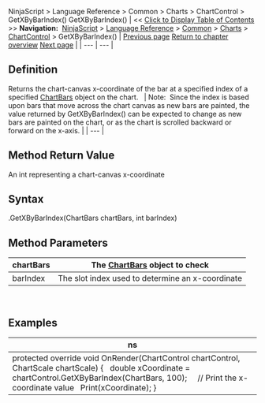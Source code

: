 ﻿
NinjaScript > Language Reference > Common > Charts > ChartControl > GetXByBarIndex()
GetXByBarIndex()
| << [Click to Display Table of Contents](getxbybarindex.md) >> **Navigation:**     [NinjaScript](ninjascript.md) > [Language Reference](language_reference_wip.md) > [Common](common.md) > [Charts](chart.md) > [ChartControl](chartcontrol.md) > GetXByBarIndex() | [Previous page](gettimebyx.md) [Return to chapter overview](chartcontrol.md) [Next page](getxbytime.md) |
| --- | --- |
## Definition
Returns the chart-canvas x-coordinate of the bar at a specified index of a specified [ChartBars](chartbars.md) object on the chart. 
 
| Note:  Since the index is based upon bars that move across the chart canvas as new bars are painted, the value returned by GetXByBarIndex() can be expected to change as new bars are painted on the chart, or as the chart is scrolled backward or forward on the x-axis. |
| --- |

## Method Return Value
An int representing a chart-canvas x-coordinate
## 
## Syntax
<ChartControl>.GetXByBarIndex(ChartBars chartBars, int barIndex)
## 
## Method Parameters
| chartBars | The [ChartBars](chartbars.md) object to check |
| --- | --- |
| barIndex | The slot index used to determine an x-coordinate |

 
## 
## Examples
| ns |
| --- |
| protected override void OnRender(ChartControl chartControl, ChartScale chartScale) {    double xCoordinate = chartControl.GetXByBarIndex(ChartBars, 100);      // Print the x-coordinate value    Print(xCoordinate); } |
